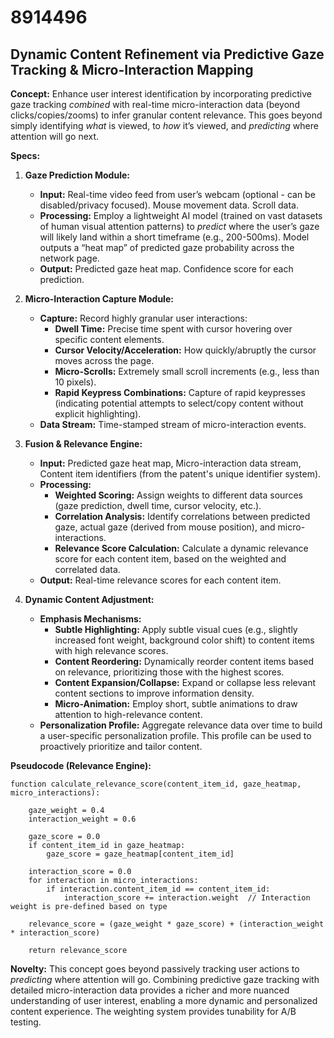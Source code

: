 # 8914496

## Dynamic Content Refinement via Predictive Gaze Tracking & Micro-Interaction Mapping

**Concept:** Enhance user interest identification by incorporating predictive gaze tracking *combined* with real-time micro-interaction data (beyond clicks/copies/zooms) to infer granular content relevance. This goes beyond simply identifying *what* is viewed, to *how* it’s viewed, and *predicting* where attention will go next.

**Specs:**

1.  **Gaze Prediction Module:**
    *   **Input:** Real-time video feed from user’s webcam (optional - can be disabled/privacy focused).  Mouse movement data. Scroll data.
    *   **Processing:** Employ a lightweight AI model (trained on vast datasets of human visual attention patterns) to *predict* where the user’s gaze will likely land within a short timeframe (e.g., 200-500ms).  Model outputs a “heat map” of predicted gaze probability across the network page.
    *   **Output:**  Predicted gaze heat map.  Confidence score for each prediction.

2.  **Micro-Interaction Capture Module:**
    *   **Capture:** Record highly granular user interactions:
        *   **Dwell Time:** Precise time spent with cursor hovering over specific content elements.
        *   **Cursor Velocity/Acceleration:**  How quickly/abruptly the cursor moves across the page.
        *   **Micro-Scrolls:**  Extremely small scroll increments (e.g., less than 10 pixels).
        *   **Rapid Keypress Combinations:** Capture of rapid keypresses (indicating potential attempts to select/copy content without explicit highlighting).
    *   **Data Stream:** Time-stamped stream of micro-interaction events.

3.  **Fusion & Relevance Engine:**
    *   **Input:** Predicted gaze heat map, Micro-interaction data stream, Content item identifiers (from the patent's unique identifier system).
    *   **Processing:**
        *   **Weighted Scoring:** Assign weights to different data sources (gaze prediction, dwell time, cursor velocity, etc.).
        *   **Correlation Analysis:** Identify correlations between predicted gaze, actual gaze (derived from mouse position), and micro-interactions.
        *   **Relevance Score Calculation:** Calculate a dynamic relevance score for each content item, based on the weighted and correlated data.
    *   **Output:** Real-time relevance scores for each content item.

4.  **Dynamic Content Adjustment:**
    *   **Emphasis Mechanisms:**
        *   **Subtle Highlighting:**  Apply subtle visual cues (e.g., slightly increased font weight, background color shift) to content items with high relevance scores.
        *   **Content Reordering:** Dynamically reorder content items based on relevance, prioritizing those with the highest scores.
        *   **Content Expansion/Collapse:** Expand or collapse less relevant content sections to improve information density.
        *   **Micro-Animation:**  Employ short, subtle animations to draw attention to high-relevance content.
    *   **Personalization Profile:**  Aggregate relevance data over time to build a user-specific personalization profile. This profile can be used to proactively prioritize and tailor content.

**Pseudocode (Relevance Engine):**

```
function calculate_relevance_score(content_item_id, gaze_heatmap, micro_interactions):

    gaze_weight = 0.4
    interaction_weight = 0.6

    gaze_score = 0.0
    if content_item_id in gaze_heatmap:
        gaze_score = gaze_heatmap[content_item_id]

    interaction_score = 0.0
    for interaction in micro_interactions:
        if interaction.content_item_id == content_item_id:
            interaction_score += interaction.weight  // Interaction weight is pre-defined based on type

    relevance_score = (gaze_weight * gaze_score) + (interaction_weight * interaction_score)

    return relevance_score
```

**Novelty:** This concept goes beyond passively tracking user actions to *predicting* where attention will go. Combining predictive gaze tracking with detailed micro-interaction data provides a richer and more nuanced understanding of user interest, enabling a more dynamic and personalized content experience. The weighting system provides tunability for A/B testing.